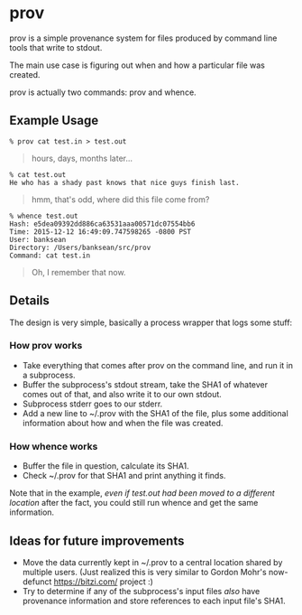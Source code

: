 # prov
prov is a simple provenance system for files produced by command line tools that write to stdout.

The main use case is figuring out when and how a particular file was created.

prov is actually two commands: prov and whence.

## Example Usage

```
% prov cat test.in > test.out
```

> hours, days, months later...

```
% cat test.out
He who has a shady past knows that nice guys finish last.
```

> hmm, that's odd, where did this file come from?

```
% whence test.out
Hash: e5dea09392dd886ca63531aaa00571dc07554bb6
Time: 2015-12-12 16:49:09.747598265 -0800 PST
User: banksean
Directory: /Users/banksean/src/prov
Command: cat test.in
```

> Oh, I remember that now.

## Details

The design is very simple, basically a process wrapper that logs some stuff:

### How prov works
- Take everything that comes after prov on the command line, and run it in a subprocess. 
- Buffer the subprocess's stdout stream, take the SHA1 of whatever comes out of that, and also write it to our own stdout.
- Subprocess stderr goes to our stderr.
- Add a new line to ~/.prov with the SHA1 of the file, plus some additional information about how and when the file was created.

### How whence works
- Buffer the file in question, calculate its SHA1.
- Check ~/.prov for that SHA1 and print anything it finds.

Note that in the example, *even if test.out had been moved to a different location* after the fact, you could still run whence and get the same information.

## Ideas for future improvements

- Move the data currently kept in ~/.prov to a central location shared by multiple users.  (Just realized this is very similar to Gordon Mohr's now-defunct https://bitzi.com/ project :)
- Try to determine if any of the subprocess's input files *also* have provenance information and store references to each input file's SHA1.
